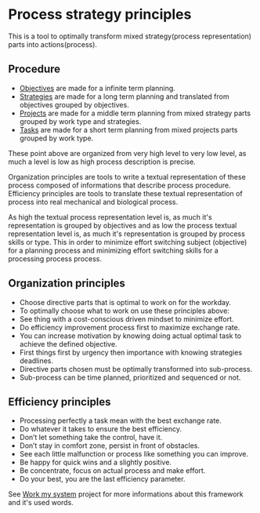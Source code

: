 # Process strategy principles

This is a tool to optimally transform mixed strategy(process representation) parts into actions(process).

## Procedure
* [Objectives](https://github.com/esteem8app/esteem8app.github.io/blob/master/docs/work-the-system/definition/system-objectives.md) are made for a infinite term planning.
* [Strategies](https://github.com/esteem8app/esteem8app.github.io/tree/master/docs/work-the-system/strategies) are made for a long term planning and translated from objectives grouped by objectives.
* [Projects](https://github.com/esteem8app/esteem8app.github.io/projects) are made for a middle term planning from mixed strategy parts grouped by work type and strategies.
* [Tasks](https://github.com/esteem8app/esteem8app.github.io/issues) are made for a short term planning from mixed projects parts grouped by work type.

These point above are organized from very high level to very low level, as much a level is low as high process description is precise.

Organization principles are tools to write a textual representation of these process composed of informations that describe process procedure. Efficiency principles are tools to translate these textual representation of process into real mechanical and biological process.

As high the textual process representation level is, as much it's representation is grouped by objectives and as low the process textual representation level is, as much it's representation is grouped by process skills or type. This in order to minimize effort switching subject (objective) for a planning process and minimizing effort switching skills for a processing process process. 

## Organization principles
* Choose directive parts that is optimal to work on for the workday.
* To optimally choose what to work on use these principles above:
 * See thing with a cost-conscious driven mindset to minimize effort.
 * Do efficiency improvement process first to maximize exchange rate.
 * You can increase motivation by knowing doing actual optimal task to achieve the defined objective.
 * First things first by urgency then importance with knowing strategies deadlines.
* Directive parts chosen must be optimally transformed into sub-process.
* Sub-process can be time planned, prioritized and sequenced or not.

## Efficiency principles
* Processing perfectly a task mean with the best exchange rate.
* Do whatever it takes to ensure the best efficiency.
 * Don’t let something take the control, have it.
 * Don’t stay in comfort zone, persist in front of obstacles.
 * See each little malfunction or process like something you can improve.
 * Be happy for quick wins and a slightly positive.
* Be concentrate, focus on actual process and make effort.
* Do your best, you are the last efficiency parameter.

See [Work my system](https://github.com/Primerz/Work-my-system) project for more informations about this framework and it's used words.
